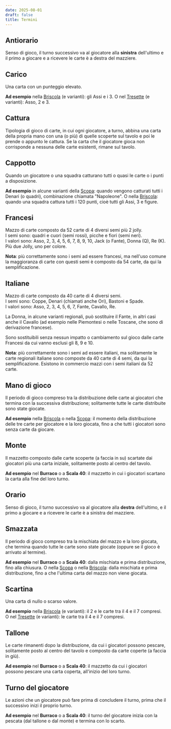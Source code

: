 ```yaml
---
date: 2025-08-01
draft: false
title: Termini
---
```

## Antiorario
Senso di gioco, il turno successivo va al giocatore alla **sinistra** dell'ultimo e il primo a giocare e a ricevere le carte è a destra del mazziere.

## Carico
Una carta con un punteggio elevato.

**Ad esempio** nella [Briscola](/giochi/briscola) (e varianti): gli Assi e i 3.
O nel [Tresette](/giochi/briscola) (e varianti): Asso, 2 e 3.

## Cattura
Tipologia di gioco di carte, in cui ogni giocatore, a turno, abbina una carta della propria mano con una (o più) di quelle scoperte sul tavolo e poi le prende o appunto le cattura. Se la carta che il giocatore gioca non corrisponde a nessuna delle carte esistenti, rimane sul tavolo.

## Cappotto
Quando un giocatore o una squadra catturano tutti o quasi le carte o i punti a disposizione.

**Ad esempio** in alcune varianti della [Scopa](/giochi/scopa): quando vengono catturati tutti i Denari (o quadri), combinazione chiamata "Napoleone".
O nella [Briscola](/giochi/briscola): quando una squadra cattura tutti i 120 punti, cioè tutti gli Assi, 3 e figure.

## Francesi
Mazzo di carte composto da 52 carte di 4 diversi semi più 2 jolly.  
I semi sono: quadri e cuori (semi rossi), picche e fiori (semi neri).  
I valori sono: Asso, 2, 3, 4, 5, 6, 7, 8, 9, 10, Jack (o Fante), Donna (Q), Re (K). Più due Jolly, uno per colore.  

**Nota**: più correttamente sono i semi ad essere francesi, ma nell'uso comune la maggioranza di carte con questi semi è composto da 54 carte, da qui la semplificazione.

## Italiane
Mazzo di carte composto da 40 carte di 4 diversi semi.  
I semi sono: Coppe, Denari (chiamati anche Ori), Bastoni e Spade.  
I valori sono: Asso, 2, 3, 4, 5, 6, 7, Fante, Cavallo, Re.  

La Donna, in alcune varianti regionali, può sostituire il Fante, in altri casi anche il Cavallo (ad esempio nelle Piemontesi o nelle Toscane, che sono di derivazione francese).

Sono sostituibili senza nessun impatto o cambiamento sul gioco dalle carte Francesi da cui vanno esclusi gli 8, 9 e 10.

**Nota**: più correttamente sono i semi ad essere italiani, ma solitamente le carte regionali italiane sono composte da 40 carte di 4 semi, da qui la semplificazione.
Esistono in commercio mazzi con i semi italiani da 52 carte.

## Mano di gioco
Il periodo di gioco compreso tra la distribuzione delle carte ai giocatori che termina con la successiva distribuzione; solitamente tutte le carte distribuite sono state giocate.

**Ad esempio** nella [Briscola](/giochi/briscola) o nella [Scopa](/giochi/scopa): il momento della distribuzione delle tre carte per giocatore e la loro giocata, fino a che tutti i giocatori sono senza carte da giocare.

## Monte
Il mazzetto composto dalle carte scoperte (a faccia in su) scartate dai giocatori più una carta 
iniziale, solitamente posto al centro del tavolo.

**Ad esempio** nel **Burraco** o a **Scala 40**: il mazzetto in cui i giocatori scartano la carta alla fine del loro turno.

## Orario
Senso di gioco, il turno successivo va al giocatore alla **destra** dell'ultimo, e il primo a giocare e a ricevere le carte è a sinistra del mazziere.

## Smazzata
Il periodo di gioco compreso tra la mischiata del mazzo e la loro giocata, che termina quando tutte le carte sono state giocate (oppure se il gioco è arrivato al termine).

**Ad esempio** nel **Burraco** o a **Scala 40**: dalla mischiata e prima distribuzione, fino alla chiusura.
O nella [Scopa](/giochi/scopa) o nella [Briscola](/giochi/briscola): dalla mischiata e prima distribuzione, fino a che l'ultima carta del mazzo non viene giocata.

## Scartina
Una carta di nullo o scarso valore.

**Ad esempio** nella [Briscola](/giochi/briscola) (e varianti): il 2 e le carte tra il 4 e il 7 compresi.
O nel [Tresette](/giochi/briscola) (e varianti): le carte tra il 4 e il 7 compresi.

## Tallone
Le carte rimanenti dopo la distribuzione, da cui i giocatori possono pescare, solitamente posto al centro del tavolo e composto da carte coperte (a faccia in giù).

**Ad esempio** nel **Burraco** o a **Scala 40**: il mazzetto da cui i giocatori possono pescare una carta coperta, all'inizio del loro turno.

## Turno del giocatore
Le azioni che un giocatore può fare prima di concludere il turno, prima che il successivo inizi il proprio turno.

**Ad esempio** nel **Burraco** o a **Scala 40**: il turno del giocatore inizia con la pescata (dal tallone o dal monte) e termina con lo scarto.
